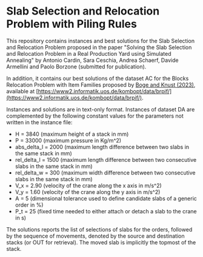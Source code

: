 # Slab Selection and Relocation Problem with Piling Rules

This repository contains instances and best solutions for the Slab Selection and Relocation Problem proposed in the paper "Solving the Slab Selection and Relocation Problem in a Real Production Yard using Simulated Annealing" by Antonio Cardin, Sara Ceschia, Andrea Schaerf, Davide Armellini and Paolo Borzone (submitted for publication).

In addition, it contains our best solutions of the dataset AC for the Blocks Relocation Problem with Item Families proposed by [Boge and Knust (2023)](https://doi.org/10.1007/s00291-022-00703-x), available at [https://www2.informatik.uos.de/kombopt/data/brpif/](https://www2.informatik.uos.de/kombopt/data/brpif/).

Instances and solutions are in text-only format. Instances of dataset DA are complemented by the following constant values for the parameters not written in the instance file:

* H = 3840 (maximum height of a stack in mm)
* P = 33000 (maximum pressure in Kg/m^2)
* abs_delta_l = 2000 (maximum length difference between two slabs in the same stack in mm)
* rel_delta_l = 1500 (maximum length difference between two consecutive slabs in the same stack in mm)
* rel_delta_w = 300 (maximum width difference between two consecutive slabs in the same stack in mm)
* V_x = 2.90 (velocity of the crane along the x axis in m/s^2)
* V_y = 1.60 (velocity of the crane along the y axis in m/s^2)
* A = 5 (dimensional tolerance used to define candidate slabs of a generic order in %)
* P_t = 25 (fixed time needed to either attach or detach a slab to the crane in s)

The solutions reports the list of selections of slabs for the orders, followed by the sequence of movements, denoted by the source and destination stacks (or OUT for retrieval). The moved slab is implicitly the topmost of the stack.
